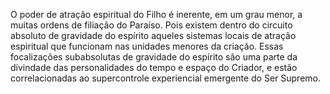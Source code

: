 ﻿O poder de atração espiritual do Filho é inerente, em um grau menor, a muitas ordens de filiação do Paraíso. Pois existem dentro do circuito absoluto de gravidade do espírito aqueles sistemas locais de atração espiritual que funcionam nas unidades menores da criação. Essas focalizações subabsolutas de gravidade do espírito são uma parte da divindade das personalidades do tempo e espaço do Criador, e estão correlacionadas ao supercontrole experiencial emergente do Ser Supremo.
